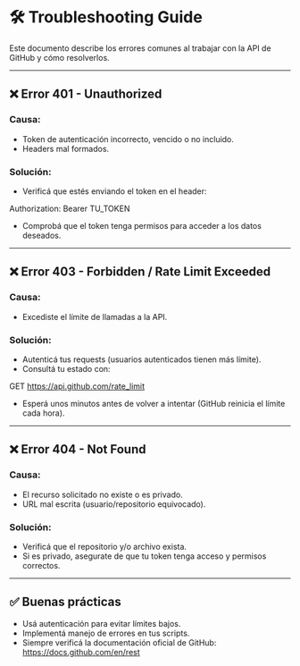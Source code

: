 # 🛠️ Troubleshooting Guide

Este documento describe los errores comunes al trabajar con la API de GitHub y cómo resolverlos.

---

## ❌ Error 401 - Unauthorized

### Causa:
- Token de autenticación incorrecto, vencido o no incluido.
- Headers mal formados.

### Solución:
- Verificá que estés enviando el token en el header:

Authorization: Bearer TU_TOKEN
- Comprobá que el token tenga permisos para acceder a los datos deseados.

---

## ❌ Error 403 - Forbidden / Rate Limit Exceeded

### Causa:
- Excediste el límite de llamadas a la API.

### Solución:
- Autenticá tus requests (usuarios autenticados tienen más límite).
- Consultá tu estado con:

GET https://api.github.com/rate_limit
- Esperá unos minutos antes de volver a intentar (GitHub reinicia el límite cada hora).

---

## ❌ Error 404 - Not Found

### Causa:
- El recurso solicitado no existe o es privado.
- URL mal escrita (usuario/repositorio equivocado).

### Solución:
- Verificá que el repositorio y/o archivo exista.
- Si es privado, asegurate de que tu token tenga acceso y permisos correctos.

---

## ✅ Buenas prácticas

- Usá autenticación para evitar límites bajos.
- Implementá manejo de errores en tus scripts.
- Siempre verificá la documentación oficial de GitHub: https://docs.github.com/en/rest

